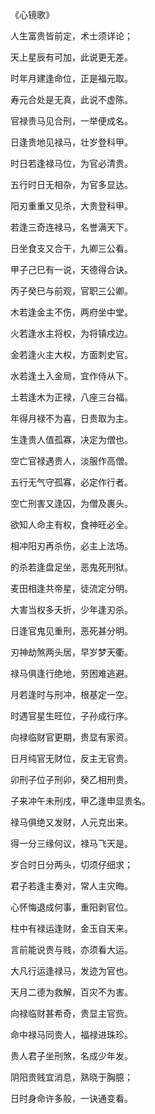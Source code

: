 《心镜歌》

人生富贵皆前定，术士须详论；

天上星辰有可加，此说更无差。

时年月建逢命位，正是福元取。

寿元合处是无真，此说不虚陈。

官禄贵马见合刑，一举便成名。

日逢贵地见禄马，壮岁登科甲。

时日若逢禄马位，为官必清贵。

五行时日无相杂，为官多显达。

阳刃重重又见杀，大贵登科甲。

若逢三奇连禄马，名誉满天下。

日坐食支又合干，九卿三公看。

甲子己巳有一说，天德得合诀。

丙子癸巳与前观，官职三公卿。

木若逢金主不伤，两府坐中堂。

火若逢水主将权，为将镇戍边。

金若逢火主大权，方面刺史官。

水若逢土入金局，宜作侍从下。

土若逢木为正禄，八座三台福。

年得月禄不为喜，日贵取为主。

生逢贵人值孤寡，决定为僧也。

空亡官禄遇贵人，淡服作高僧。

五行无气守孤寡，必定作行者。

空亡刑害又逢囚，为僧及裹头。

欲知人命主有权，食神旺必全。

相冲阳刃再杀伤，必主上法场。

的杀若逢盘足坐，恶鬼死刑狱。

麦田相逢共帝星，徒流定分明。

大害当权多夭折，少年逢刃杀。

日逢官鬼见重刑，恶死甚分明。

刃神劫煞两头居，早岁梦天衢。

禄马俱逢行绝地，劳困难逃避。

月若逢时与刑冲，根基定一空。

时遇官星生旺位，子孙成行序。

向禄临财官更期，贵显有家资。

日月纯官无财位，反主无官贵。

卯刑子位子刑卯，癸乙相刑贵。

子来冲午未刑戌，甲乙逢申显贵名。

禄马俱绝又发财，人元克出来。

得一分三缘何议，禄马飞天是。

岁合时日分两头，切须仔细求；

君子若逢主奏对，常人主灾晦。

心怀悔退成何事，重阳剥官位。

柱中有禄运逢财，金玉自天来。

言前能说贵与贱，亦须看大运。

大凡行运逢禄马，发迹为官也。

天月二德为救解，百灾不为害。

向禄临财甚希奇，贵显主官赀。

命中禄马同贵人，福禄进珠珍。

贵人君子坐刑煞，名成少年发。

阴阳贵贱宜消息，熟晓于胸臆；

日时身命许多般，一诀通变看。

